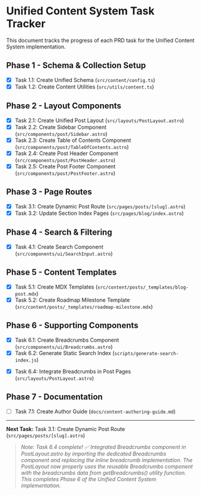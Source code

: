 # Unified Content System Task Tracker

This document tracks the progress of each PRD task for the Unified Content System implementation.

## Phase 1 - Schema & Collection Setup
- [x] Task 1.1: Create Unified Schema (`src/content/config.ts`)
- [x] Task 1.2: Create Content Utilities (`src/utils/content.ts`)

## Phase 2 - Layout Components
- [x] Task 2.1: Create Unified Post Layout (`src/layouts/PostLayout.astro`)
- [x] Task 2.2: Create Sidebar Component (`src/components/post/Sidebar.astro`)
- [x] Task 2.3: Create Table of Contents Component (`src/components/post/TableOfContents.astro`)
- [x] Task 2.4: Create Post Header Component (`src/components/post/PostHeader.astro`)
- [x] Task 2.5: Create Post Footer Component (`src/components/post/PostFooter.astro`)

## Phase 3 - Page Routes
- [x] Task 3.1: Create Dynamic Post Route (`src/pages/posts/[slug].astro`)
- [x] Task 3.2: Update Section Index Pages (`src/pages/blog/index.astro`)

## Phase 4 - Search & Filtering
- [x] Task 4.1: Create Search Component (`src/components/ui/SearchInput.astro`)

## Phase 5 - Content Templates
- [x] Task 5.1: Create MDX Templates (`src/content/posts/_templates/blog-post.mdx`)
- [x] Task 5.2: Create Roadmap Milestone Template (`src/content/posts/_templates/roadmap-milestone.mdx`)

## Phase 6 - Supporting Components
- [x] Task 6.1: Create Breadcrumbs Component (`src/components/ui/Breadcrumbs.astro`)
- [x] Task 6.2: Generate Static Search Index (`scripts/generate-search-index.js`)
<!-- - [ ] Task 6.3: Add Search Icon to Header (`src/components/layout/Header.astro`) This will be implemente later when it will be needed-->
- [x] Task 6.4: Integrate Breadcrumbs in Post Pages (`src/layouts/PostLayout.astro`)

## Phase 7 - Documentation
- [ ] Task 7.1: Create Author Guide (`docs/content-authoring-guide.md`)

---
**Next Task:** Task 3.1: Create Dynamic Post Route (`src/pages/posts/[slug].astro`)

> _Note: Task 6.4 complete! ✅ Integrated Breadcrumbs component in PostLayout.astro by importing the dedicated Breadcrumbs component and replacing the inline breadcrumb implementation. The PostLayout now properly uses the reusable Breadcrumbs component with the breadcrumbs data from getBreadcrumbs() utility function. This completes Phase 6 of the Unified Content System implementation._
